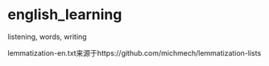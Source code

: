 # english_learning
listening, words, writing

lemmatization-en.txt来源于https://github.com/michmech/lemmatization-lists
